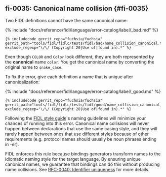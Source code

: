 ## fi-0035: Canonical name collision {#fi-0035}

Two FIDL definitions cannot have the same canonical name:

{% include "docs/reference/fidl/language/error-catalog/label/_bad.md" %}

```fidl
{% includecode gerrit_repo="fuchsia/fuchsia" gerrit_path="tools/fidl/fidlc/tests/fidl/bad/name_collision_canonical.test.fidl" exclude_regexp="\/\/ (Copyright 20|Use of|found in).*" %}
```

Even though `COLOR` and `Color` look different, they are both represented by the
**canonical** name `color`. You get the canonical name by converting the
original name to `snake_case`.

To fix the error, give each definition a name that is unique after
canonicalization:

{% include "docs/reference/fidl/language/error-catalog/label/_good.md" %}

```fidl
{% includecode gerrit_repo="fuchsia/fuchsia" gerrit_path="tools/fidl/fidlc/tests/fidl/good/name_collision_canonical_fix_rename.test.fidl" exclude_regexp="\/\/ (Copyright 20|Use of|found in).*" %}
```

Following the [FIDL style guide][fidl-style-naming]'s naming guidelines will
minimize your chances of running into this error. Canonical name collisions will
never happen between declarations that use the same casing style, and they will
rarely happen between ones that use different styles because of other
requirements (e.g. protocol names should usually be noun phrases ending in -er).

FIDL enforces this rule because bindings generators transform names to the
idiomatic naming style for the target language. By ensuring unique canonical
names, we guarantee that bindings can do this without producing name collisions.
See [RFC-0040: Identifier uniqueness][RFC-0040] for more details.

[fidl-style-naming]: /docs/development/languages/fidl/guides/style.md#names
[RFC-0040]: /docs/contribute/governance/rfcs/0040_identifier_uniqueness.md
